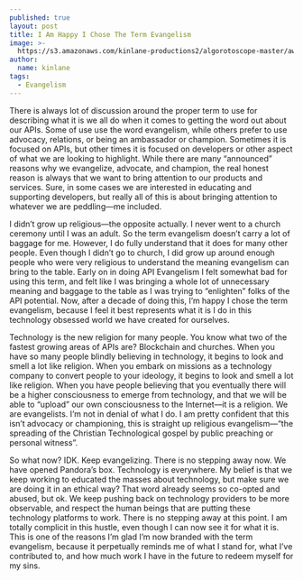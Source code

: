 ```yaml
---
published: true
layout: post
title: I Am Happy I Chose The Term Evangelism
image: >-
  https://s3.amazonaws.com/kinlane-productions2/algorotoscope-master/aws-s3-stories-ellis-island-nazi-poster.jpg
author:
  name: kinlane
tags:
  - Evangelism
---
```

There is always lot of discussion around the proper term to use for describing what it is we all do when it comes to getting the word out about our APIs. Some of use use the word evangelism, while others prefer to use advocacy, relations, or being an ambassador or champion. Sometimes it is focused on APIs, but other times it is focused on developers or other aspect of what we are looking to highlight. While there are many “announced” reasons why we evangelize, advocate, and champion, the real honest reason is always that we want to bring attention to our products and services. Sure, in some cases we are interested in educating and supporting developers, but really all of this is about bringing attention to whatever we are peddling—me included.

I didn’t grow up religious—the opposite actually. I never went to a church ceremony until I was an adult. So the term evangelism doesn’t carry a lot of baggage for me. However, I do fully understand that it does for many other people. Even though I didn’t go to church, I did grow up around enough people who were very religious to understand the meaning evangelism can bring to the table. Early on in doing API Evangelism I felt somewhat bad for using this term, and felt like I was bringing a whole lot of unnecessary meaning and baggage to the table as I was trying to “enlighten” folks of the API potential. Now, after a decade of doing this, I’m happy I chose the term evangelism, because I feel it best represents what it is I do in this technology obsessed world we have created for ourselves. 

Technology is the new religion for many people. You know what two of the fastest growing areas of APIs are? Blockchain and churches. When you have so many people blindly believing in technology, it begins to look and smell a lot like religion. When you embark on missions as a technology company to convert people to your ideology, it begins to look and smell a lot like religion. When you have people believing that you eventually there will be a higher consciousness to emerge from technology, and that we will be able to “upload” our own consciousness to the Internet—it is a religion. We are evangelists. I’m not in denial of what I do. I am pretty confident that this isn’t advocacy or championing, this is straight up religious evangelism—“the spreading of the Christian Technological gospel by public preaching or personal witness”.

So what now? IDK. Keep evangelizing. There is no stepping away now. We have opened Pandora’s box. Technology is everywhere. My belief is that we keep working to educated the masses about technology, but make sure we are doing it in an ethical way? That word already seems so co-opted and abused, but ok. We keep pushing back on technology providers to be more observable, and respect the human beings that are putting these technology platforms to work. There is no stepping away at this point. I am totally complicit in this hustle, even though I can now see it for what it is. This is one of the reasons I’m glad I’m now branded with the term evangelism, because it perpetually reminds me of what I stand for, what I’ve contributed to, and how much work I have in the future to redeem myself for my sins.